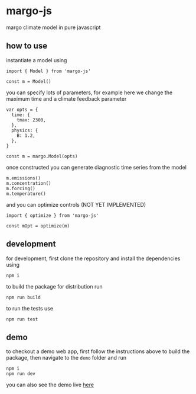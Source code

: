 # margo-js

margo climate model in pure javascript

## how to use

instantiate a model using

```
import { Model } from 'margo-js'

const m = Model()
```

you can specify lots of parameters, for example here we change the maximum time and a climate feedback parameter

```
var opts = {
  time: {
    tmax: 2300,
  },
  physics: {
    B: 1.2,
  },
}

const m = margo.Model(opts)
```

once constructed you can generate diagnostic time series from the model

```
m.emissions()
m.concentration()
m.forcing()
m.temperature()
```

and you can optimize controls (NOT YET IMPLEMENTED)

```
import { optimize } from 'margo-js'

const mOpt = optimize(m)
```

## development

for development, first clone the repository and install the dependencies using

```
npm i
```

to build the package for distribution run

```
npm run build
```

to run the tests use

```
npm run test
```

## demo

to checkout a demo web app, first follow the instructions above to build the package, then navigate to the `demo` folder and run

```
npm i
npm run dev
```

you can also see the demo live [here]()